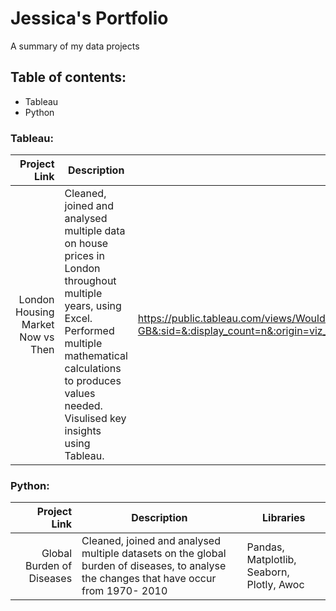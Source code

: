 # Jessica's Portfolio
A summary of my data projects
## Table of contents: 
- Tableau
- Python
### Tableau:
|      Project  Link                   |  Description     | Dashboard  Link    |
|-------------------------------------:|------------------|--------------------|
|  London Housing Market Now vs Then   |  Cleaned, joined and analysed multiple data on house prices in London throughout multiple years, using Excel. Performed multiple mathematical calculations to produces values needed. Visulised key insights using Tableau.  |   https://public.tableau.com/views/Wouldyouneedtotimetraveltobuyahouse/Aretheglorydaysforhousehuntingbehindus?:language=en-GB&:sid=&:display_count=n&:origin=viz_share_link  |
### Python:
|  Project  Link  |  Description   |  Libraries  |
|----------------:|----------------|--------------|
|  Global Burden of Diseases  | Cleaned, joined and analysed multiple datasets on the global burden of diseases, to analyse the changes that have occur from 1970- 2010 |Pandas, Matplotlib, Seaborn, Plotly, Awoc|
